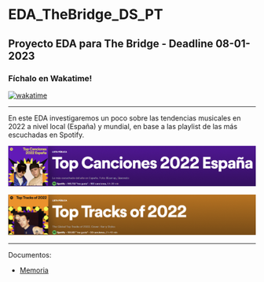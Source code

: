 # EDA_TheBridge_DS_PT
## Proyecto EDA para The Bridge - Deadline 08-01-2023
### Fíchalo en Wakatime!
[![wakatime](https://wakatime.com/badge/user/b1ab7341-4bc0-42d2-b23e-64c7e9be3d50/project/86a7bb43-12f3-4e81-ab15-79d6b52d7f43.svg)](https://wakatime.com/badge/user/b1ab7341-4bc0-42d2-b23e-64c7e9be3d50/project/86a7bb43-12f3-4e81-ab15-79d6b52d7f43)

--- 

En este EDA investigaremos un poco sobre las tendencias musicales en 2022 a nivel local (España) y mundial, en base a las playlist de las más escuchadas en Spotify.

[<img src="misc\spain.png" width="750"/>](https://open.spotify.com/playlist/37i9dQZF1DXdo9iIZiH7LB?si=1254710f572f40e4)

[<img src="misc\world.png" width="750"/>](https://open.spotify.com/playlist/37i9dQZF1DX18jTM2l2fJY?si=53b0e9cb9074418e)

---
Documentos:

* [Memoria](https://github.com/juandelacuadra/EDA_TheBridge_DS_PT/blob/main/Memoria.ipynb)
